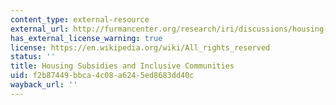 ```yaml
---
content_type: external-resource
external_url: http://furmancenter.org/research/iri/discussions/housing-subsidies-inclusive-communities
has_external_license_warning: true
license: https://en.wikipedia.org/wiki/All_rights_reserved
status: ''
title: Housing Subsidies and Inclusive Communities
uid: f2b87449-bbca-4c08-a624-5ed8683dd40c
wayback_url: ''
---
```

